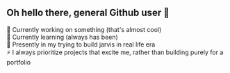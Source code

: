 <!--
**GrassHeadd/GrassHeadd** is a ✨ _special_ ✨ repository because its `README.md` (this file) appears on your GitHub profile.

Here are some ideas to get you started:

- 🔭 I’m currently working on ...
- 🌱 I’m currently learning ...
- 👯 I’m looking to collaborate on ...
- 🤔 I’m looking for help with ...
- 💬 Ask me about ...
- 📫 How to reach me: ...
- 😄 Pronouns: ...
- ⚡ Fun fact: ...
-->
## Oh hello there, general Github user 👋
🔭 Currently working on something (that's almost cool)  
🌱 Currently learning (always has been)  
🌊 Presently in my trying to build jarvis in real life era  
⚡ I always prioritize projects that excite me, rather than building purely for a portfolio
